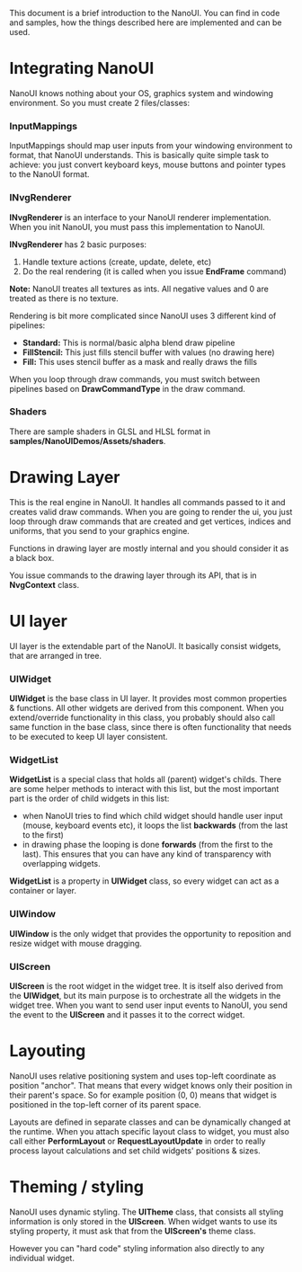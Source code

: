 This document is a brief introduction to the NanoUI. You can find in code and samples, how the things described here are implemented and can be used.

# Integrating NanoUI

NanoUI knows nothing about your OS, graphics system and windowing environment. So you must create 2 files/classes:

### InputMappings

InputMappings should map user inputs from your windowing environment to format, that NanoUI understands.
This is basically quite simple task to achieve: you just convert keyboard keys, mouse buttons and pointer types to the NanoUI format.

### INvgRenderer

**INvgRenderer** is an interface to your NanoUI renderer implementation. When you init NanoUI, you must pass this implementation to NanoUI.

**INvgRenderer** has 2 basic purposes:
1. Handle texture actions (create, update, delete, etc)
2. Do the real rendering (it is called when you issue **EndFrame** command)

**Note:** NanoUI treates all textures as ints. All negative values and 0 are treated as there is no texture.

Rendering is bit more complicated since NanoUI uses 3 different kind of pipelines:
- **Standard:** This is normal/basic alpha blend draw pipeline
- **FillStencil:** This just fills stencil buffer with values (no drawing here)
- **Fill:** This uses stencil buffer as a mask and really draws the fills

When you loop through draw commands, you must switch between pipelines based on **DrawCommandType** in the draw command.

### Shaders

There are sample shaders in GLSL and HLSL format in **samples/NanoUIDemos/Assets/shaders**.


# Drawing Layer

This is the real engine in NanoUI. It handles all commands passed to it and creates valid draw commands. When you are going to render the ui, you just loop through draw commands that are created and get vertices, indices and uniforms, that you send to your graphics engine.

Functions in drawing layer are mostly internal and you should consider it as a black box.

You issue commands to the drawing layer through its API, that is in **NvgContext** class.


# UI layer

UI layer is the extendable part of the NanoUI. It basically consist widgets, that are arranged in tree.

### UIWidget
**UIWidget** is the base class in UI layer. It provides most common properties & functions. All other widgets are derived from this component.
When you extend/override functionality in this class, you probably should also call same function in the base class, since there is often functionality that needs to be executed to keep UI layer consistent.

### WidgetList
**WidgetList** is a special class that holds all (parent) widget's childs. There are some helper methods to interact with this list, but the most important part is the order of child widgets in this list:

- when NanoUI tries to find which child widget should handle user input (mouse, keyboard events etc), it loops the list **backwards** (from the last to the first)
- in drawing phase the looping is done **forwards** (from the first to the last). This ensures that you can have any kind of transparency with overlapping widgets.

**WidgetList** is a property in **UIWidget** class, so every widget can act as a container or layer.

### UIWindow
**UIWindow** is the only widget that provides the opportunity to reposition and resize widget with mouse dragging.

### UIScreen
**UIScreen** is the root widget in the widget tree. It is itself also derived from the **UIWidget**, but its main purpose is to orchestrate all the widgets in the widget tree. When you want to send user input events to NanoUI, you send the event to the **UIScreen** and it passes it to the correct widget.

# Layouting

NanoUI uses relative positioning system and uses top-left coordinate as position "anchor". That means that every widget knows only their position in their parent's space. So for example position (0, 0) means that widget is positioned in the top-left corner of its parent space.

Layouts are defined in separate classes and can be dynamically changed at the runtime. When you attach specific layout class to widget, you must also call either **PerformLayout** or **RequestLayoutUpdate** in order to really process layout calculations and set child widgets' positions & sizes.

# Theming / styling

NanoUI uses dynamic styling. The **UITheme** class, that consists all styling information is only stored in the **UIScreen**. When widget wants to use its styling property, it must ask that from the **UIScreen's** theme class.

However you can "hard code" styling information also directly to any individual widget.
